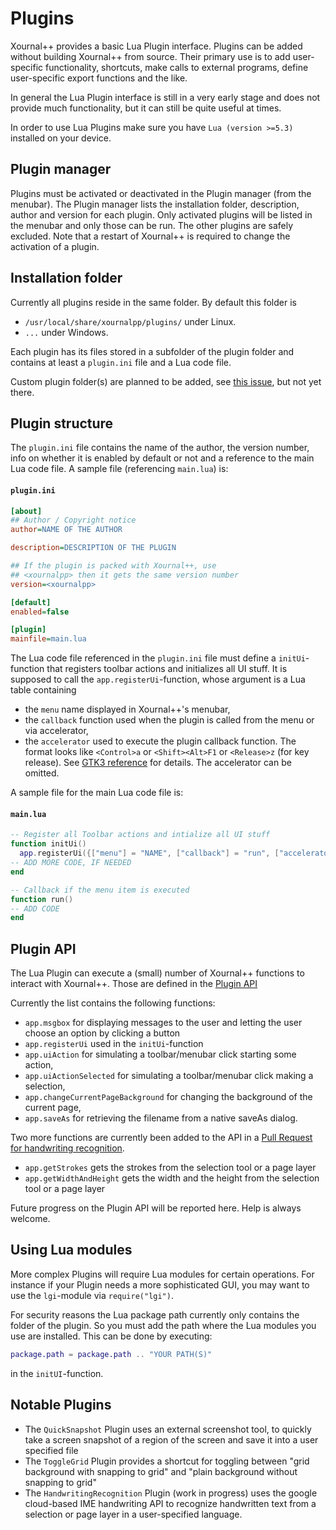 # Plugins

Xournal++ provides a basic Lua Plugin interface. Plugins can be added without building Xournal++ from source. Their primary use is to add user-specific functionality, shortcuts, make calls to external programs, define user-specific export functions and the like.

In general the Lua Plugin interface is still in a very early stage and does not provide
much functionality, but it can still be quite useful at times.

In order to use Lua Plugins make sure you have `Lua (version >=5.3)` installed on your device.

## Plugin manager

Plugins must be activated or deactivated in the Plugin manager (from the menubar). The Plugin manager lists the installation folder, description, author and version for each plugin. Only activated plugins will be listed in the menubar and only those can be run. The other plugins are safely excluded. Note that a restart of Xournal++ is required to change the activation of a plugin.

## Installation folder

Currently all plugins reside in the same folder. By default this folder is

- `/usr/local/share/xournalpp/plugins/` under Linux. 
- `...` under Windows.

Each plugin has its files stored in a subfolder of the plugin folder and contains at least a `plugin.ini` file and a Lua code file.

Custom plugin folder(s) are planned to be added, see [this issue](https://github.com/xournalpp/xournalpp/issues/1155), but not yet there.

## Plugin structure

The `plugin.ini` file contains the name of the author, the version number, info on whether it is enabled by default
or not and a reference to the main Lua code file. A sample file (referencing `main.lua`) is:

#### **`plugin.ini`**
```ini 
[about]
## Author / Copyright notice
author=NAME OF THE AUTHOR

description=DESCRIPTION OF THE PLUGIN

## If the plugin is packed with Xournal++, use
## <xournalpp> then it gets the same version number
version=<xournalpp>

[default]
enabled=false

[plugin]
mainfile=main.lua

```

The Lua code file referenced in the `plugin.ini` file must define a `initUi`-function that registers toolbar actions and initializes all UI stuff. It is supposed to call the `app.registerUi`-function, whose argument is a Lua table containing 

- the `menu` name displayed in Xournal++'s menubar,
- the `callback` function used when the plugin is called from the menu or via accelerator,
- the `accelerator` used to execute the plugin callback function. The format looks like `<Control>a` or `<Shift><Alt>F1` or `<Release>z` (for key release). See [GTK3 reference](https://developer.gnome.org/gtk3/stable/gtk3-Keyboard-Accelerators.html#gtk-accelerator-parse) for details. The accelerator can be omitted.

A sample file for the main Lua code file is:

#### **`main.lua`**
```lua 
-- Register all Toolbar actions and intialize all UI stuff
function initUi()
  app.registerUi({["menu"] = "NAME", ["callback"] = "run", ["accelerator"] = "<Alt>F1"});
-- ADD MORE CODE, IF NEEDED
end

-- Callback if the menu item is executed
function run()
-- ADD CODE
end

``` 

## Plugin API 

The Lua Plugin can execute a (small) number of Xournal++ functions to interact with Xournal++. Those are defined in the 
[Plugin API](https://github.com/xournalpp/xournalpp/blob/master/src/plugin/luapi_application.h#L237-L242?)

Currently the list contains the following functions:

- `app.msgbox` for displaying messages to the user and letting the user choose an option by clicking a button
- `app.registerUi` used in the `initUi`-function
- `app.uiAction` for simulating a toolbar/menubar click starting some action,
- `app.uiActionSelected` for simulating a toolbar/menubar click making a selection,
- `app.changeCurrentPageBackground` for changing the background of the current page,
- `app.saveAs` for retrieving the filename from a native saveAs dialog.

Two more functions are currently been added to the API in a [Pull Request for handwriting recognition](https://github.com/xournalpp/xournalpp/pull/2176). 

- `app.getStrokes` gets the strokes from the selection tool or a page layer
- `app.getWidthAndHeight` gets the width and the height from the selection tool or a page layer

Future progress on the Plugin API will be reported here. Help is always welcome.


## Using Lua modules

More complex Plugins will require Lua modules for certain operations. For instance if your Plugin needs a more sophisticated GUI, you may want to use the `lgi`-module via ```require("lgi")```. 

For security reasons the Lua package path currently only contains the folder of the plugin. So you must add the path where the Lua modules you use are installed. This can be done by executing:

```lua
package.path = package.path .. "YOUR PATH(S)"
``` 
in the `initUI`-function. 

## Notable Plugins

- The `QuickSnapshot` Plugin uses an external screenshot tool, to quickly take a screen snapshot of a region of the screen and save it into a user specified file
- The `ToggleGrid` Plugin provides a shortcut for toggling between "grid background with snapping to grid" and "plain background without snapping to grid"
- The `HandwritingRecognition` Plugin (work in progress) uses the google cloud-based IME handwriting API to recognize handwritten text from a selection or page layer in a user-specified language.

